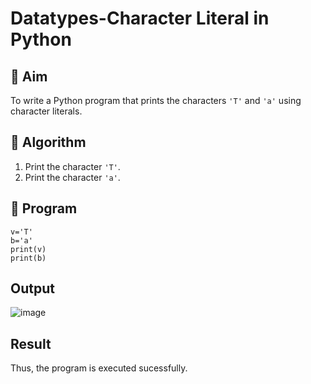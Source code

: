 # Datatypes-Character Literal in Python

## 🎯 Aim
To write a Python program that prints the characters `'T'` and `'a'` using character literals.

## 🧠 Algorithm
1. Print the character `'T'`.
2. Print the character `'a'`.

## 🧾 Program
```
v='T'
b='a'
print(v)
print(b)
```
## Output
![image](https://github.com/user-attachments/assets/c86a7d53-588a-4ee8-ba12-eac1d2d280f1)

## Result
Thus, the program is executed sucessfully.
